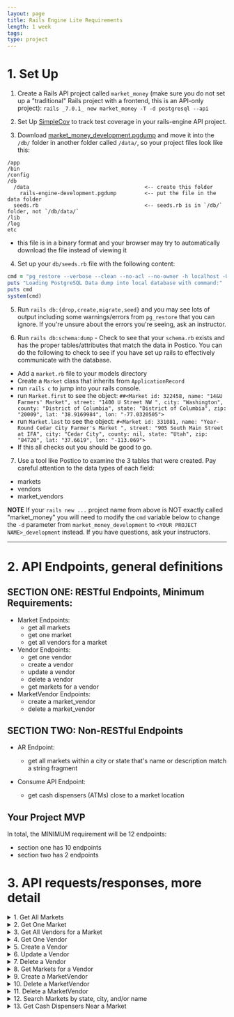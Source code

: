 ```yaml
---
layout: page
title: Rails Engine Lite Requirements
length: 1 week
tags:
type: project
---
```


# 1. Set Up

1. Create a Rails API project called `market_money` (make sure you do not set up a "traditional" Rails project with a frontend, this is an API-only project): `rails _7.0.1_ new market_money -T -d postgresql --api`

2. Set Up [SimpleCov](https://github.com/colszowka/simplecov) to track test coverage in your rails-engine API project.

3. Download [market_money_development.pgdump](https://raw.githubusercontent.com/turingschool/backend-curriculum-site/gh-pages/module3/projects/market_money/market_money_development.pgdump) and move it into the `/db/` folder in another folder called `/data/`, so your project files look like this:

```
/app
/bin
/config
/db
  /data                                     <-- create this folder
    rails-engine-development.pgdump         <-- put the file in the data folder
  seeds.rb                                  <-- seeds.rb is in `/db/` folder, not `/db/data/`
/lib
/log
etc
```

  - this file is in a binary format and your browser may try to automatically download the file instead of viewing it


4. Set up your `db/seeds.rb` file with the following content:
```ruby
cmd = "pg_restore --verbose --clean --no-acl --no-owner -h localhost -U $(whoami) -d market_money_development db/data/market_money_development.pgdump"
puts "Loading PostgreSQL Data dump into local database with command:"
puts cmd
system(cmd)
```

5. Run `rails db:{drop,create,migrate,seed}` and you may see lots of output including some warnings/errors from `pg_restore` that you can ignore. If you're unsure about the errors you're seeing, ask an instructor.

6. Run `rails db:schema:dump` - Check to see that your `schema.rb` exists and has the proper tables/attributes that match the data in Postico. You can do the following to check to see if you have set up rails to effectively communicate with the database.
  * Add a `market.rb` file to your models directory
  * Create a `Market` class that inherits from `ApplicationRecord`
  * run `rails c` to jump into your rails console.
  * run `Market.first` to see the object: `##<Market id: 322458, name: "14&U Farmers' Market", street: "1400 U Street NW ", city: "Washington", county: "District of Columbia", state: "District of Columbia", zip: "20009", lat: "38.9169984", lon: "-77.0320505">`
  * run `Market.last` to see the object: `#<Market id: 331081, name: "Year-Round Cedar City Farmer's Market ", street: "905 South Main Street at IFA", city: "Cedar City", county: nil, state: "Utah", zip: "84720", lat: "37.6619", lon: "-113.069">`
  * If this all checks out you should be good to go.

7. Use a tool like Postico to examine the 3 tables that were created. Pay careful attention to the data types of each field:
  * markets
  * vendors 
  * market_vendors


**NOTE** If your `rails new ...` project name from above is NOT exactly called "market_money" you will need to modify the `cmd` variable below to change the `-d` parameter from `market_money_development` to `<YOUR PROJECT NAME>_development` instead. If you have questions, ask your instructors.

---

# 2. API Endpoints, general definitions

## SECTION ONE: RESTful Endpoints, Minimum Requirements:

* Market Endpoints:
  * get all markets
  * get one market
  * get all vendors for a market
* Vendor Endpoints:
  * get one vendor
  * create a vendor
  * update a vendor
  * delete a vendor
  * get markets for a vendor
* MarketVendor Endpoints: 
  * create a market_vendor
  * delete a market_vendor

## SECTION TWO: Non-RESTful Endpoints

* AR Endpoint:
  * get all markets within a city or state that's name or description match a string fragment

* Consume API Endpoint:
  * get cash dispensers (ATMs) close to a market location

## Your Project MVP

In total, the MINIMUM requirement will be 12 endpoints:

* section one has 10 endpoints
* section two has 2 endpoints

# 3. API requests/responses, more detail

<details><summary>1. Get All Markets</summary>

  #### Details:
  1. This endpoint should follow the pattern of `/api/v0/markets` and should return ALL markets in the database.
  2. In addition to the market's main attributes, the market resource should also list an attribute for `vendor_count`, which is the number of vendors that go to that market. 
  
  <details><summary>Example Request/Response</summary>
    
  #### Request: 

  ```
    GET /api/v0/vendors/search?name=jelly
    Content-Type: application/json
    Accept: application/json
  ```

  #### Response:

  ```json
  {
      "data": [
          {
              "id": "17",
              "type": "market",
              "attributes": {
                  "name": "18th Street Farmers Market",
                  "street": "825 18th Street",
                  "city": "Charleston",
                  "county": "Coles",
                  "state": "Illinois",
                  "zip": "61920",
                  "lat": "39.490737",
                  "lon": "-88.163254",
                  "vendor_count": 28
              }
          },
          {
              "id": "18",
              "type": "market",
              "attributes": {
                  "name": "19/27 Community Farmers Market",
                  "street": "NE 7th Ave",
                  "city": "Chiefland",
                  "county": "Levy",
                  "state": "Florida",
                  "zip": "32626",
                  "lat": "29.4848541",
                  "lon": "-82.8578732",
                  "vendor_count": 38
              }
          },
          ...,
          ...,
      ]
    }
  ```

  </details>
  </details>

  <details><summary>2. Get One Market</summary>

  #### Details:
  1. This endpoint should follow the pattern of `GET /api/v0/markets/:id`.
  2. If a valid market id is passed in, all market attributes, as well as a `vendor_count` should be returned.  
  3. If an invalid market id is passed in, a 404 status as well as a descriptive error message should be sent back in the response.

  <details><summary>Example Request/Response</summary>

  #### Request:
  ```
    GET /api/v0/markets/360
    Content-Type: application/json
    Accept: application/json
  ```

  #### Response: 
  ```json
  {
      "data": {
          "id": "360",
          "type": "market",
          "attributes": {
              "name": "Austintown Farmers Market",
              "street": "6000 Kirk Road (Austintown Township Park)",
              "city": "Austintown",
              "county": "Mahoning",
              "state": "Ohio",
              "zip": "44515",
              "lat": "41.070511",
              "lon": "-80.774094",
              "vendor_count": 24
          }
      }
  }
  ```
</details>
</details>

<details><summary>3. Get All Vendors for a Market</summary>

#### Details 
1. This endpoint should follow the pattern of `GET /api/v0/markets/:id/vendors`
2. If a valid market id is passed in, a JSON object is sent back with a top-level `data` key that points to a collection of that market's vendors. Each vendor contains all of it's attributes 
3. If an invalid market id is passed in, a 404 status as well as a descriptive error message should be sent back in the response.

<details><summary>Example Request/Response</summary>

#### Request: 
```
  GET /api/v0/markets/360/vendors
  Content-Type: application/json
  Accept: application/json
```

#### Response: 
```json
{
    "data": [
        {
            "id": "1150",
            "type": "vendor",
            "attributes": {
                "name": "Jolly Scoops",
                "description": "Handcrafted ice cream in a variety of festive flavors.",
                "contact_name": "Kit Romaguera",
                "contact_phone": "656.318.8117",
                "credit_accepted": true
            }
        },
        {
            "id": "1452",
            "type": "vendor",
            "attributes": {
                "name": "The Book Cellar",
                "description": "A hidden gem of a bookstore, featuring a range of used and rare titles, with a focus on science fiction and fantasy.",
                "contact_name": "Dorian O'Kon",
                "contact_phone": "839-874-2562",
                "credit_accepted": true
            }
        },
        {
            "id": "318",
            "type": "vendor",
            "attributes": {
                "name": "Hot Diggity Dog",
                "description": "sells gourmet hot dogs with unique toppings",
                "contact_name": "Dan Connelly PhD",
                "contact_phone": "322-239-3558",
                "credit_accepted": false
            }
        },
        ...,
        ...,
    ]
}
```
  </details>
</details>

<details><summary>4. Get One Vendor</summary>
  <details><summary>Request</summary>

```
  GET /api/v0/vendors/:id
  Content-Type: application/json
  Accept: application/json
```
  </details>
  <details><summary>Response</summary>

```json 
{
    "data": {
        "id": "1150",
        "type": "vendor",
        "attributes": {
            "name": "Jolly Scoops",
            "description": "Handcrafted ice cream in a variety of festive flavors.",
            "contact_name": "Kit Romaguera",
            "contact_phone": "656.318.8117",
            "credit_accepted": true
        }
    }
}
```
  </details>
</details>

<details><summary>5. Create a Vendor</summary>
  <details><summary>Request</summary>

```
  POST /api/v0/vendors
  Content-Type: application/json
  Accept: application/json
```

Body: 
```
{
    "name": "Buzzy Bees",
    "description": "local honey and wax products",
    "contact_name": "Berly Couwer",
    "contact_phone": "8389928383",
    "credit_accepted": true
}
```
  </details>
  <details><summary>Response</summary>

```json 
{
    "data": {
        "id": "1694",
        "type": "vendor",
        "attributes": {
            "name": "Buzzy Bees",
            "description": "local honey and wax products",
            "contact_name": "Berly Couwer",
            "contact_phone": "8389928383",
            "credit_accepted": true
        }
    }
}
```
  </details>
</details>

<details><summary>6. Update a Vendor</summary>
  <details><summary>Request</summary>

```
  PATCH /api/v0/vendors/:id
  Content-Type: application/json
  Accept: application/json
```

Body: 
```
{
    "contact_name": "Kimberly Couwer",
    "credit_accepted": false
}
```
  </details>
  <details><summary>Response</summary>

```json 
{
    "data": {
        "id": "1694",
        "type": "vendor",
        "attributes": {
            "name": "Buzzy Bees",
            "description": "local honey and wax products",
            "contact_name": "Kimberly Couwer",
            "contact_phone": "8389928383",
            "credit_accepted": false
        }
    }
}
```
  </details>
</details>

<details><summary>7. Delete a Vendor</summary>
  <details><summary>Request</summary>

```
  DELETE /api/v0/vendors/:id
  Content-Type: application/json
  Accept: application/json
```

  </details>
  <details><summary>Response</summary>

```json 
{
    "message": "Deleted"
}
```
  </details>
</details>

<details><summary>8. Get Markets for a Vendor</summary>
  <details><summary>Request</summary>

```
  DELETE /api/v0/vendors/:id/markets
  Content-Type: application/json
  Accept: application/json
```

  </details>
  <details><summary>Response</summary>

The response below is for Vendor with id of `1150`:

```json 
{
    "data": [
        {
            "id": "360",
            "type": "market",
            "attributes": {
                "name": "Austintown Farmers Market",
                "street": "6000 Kirk Road (Austintown Township Park)",
                "city": "Austintown",
                "county": "Mahoning",
                "state": "Ohio",
                "zip": "44515",
                "lat": "41.070511",
                "lon": "-80.774094",
                "vendor_count": 24
            }
        },
        {
            "id": "994",
            "type": "market",
            "attributes": {
                "name": "Canal Fulton Farmers Market ",
                "street": "2309 Locust Street",
                "city": "Canal Fulton",
                "county": null,
                "state": "Ohio",
                "zip": "44614",
                "lat": "40.8822",
                "lon": "-81.5686",
                "vendor_count": 39
            }
        },
```
  </details>
</details>

<details><summary>9. Create a MarketVendor</summary>
  <details><summary>Request</summary>

```
  POST /api/v0/market_vendors
  Content-Type: application/json
  Accept: application/json
```

Body: 
```json
{
    "market_id": 19,
    "vendor_id": 1697
}
```

  </details>
  <details><summary>Response</summary>

  ```json
  {
    "message": "Successfully added vendor to market"
  }
  ```
  </details>
</details>

<details><summary>10. Delete a MarketVendor</summary>
  <details><summary>Request</summary>

```
  DESTROY /api/v0/market_vendors
  Content-Type: application/json
  Accept: application/json
```

Body: 
```json
{
    "market_id": 19,
    "vendor_id": 1697
}
```

  </details>
  <details><summary>Response</summary>

  ```json
  {
    "message": "Successfully removed vendor from market"
  }
  ```
  </details>
</details>

<details><summary>11. Delete a MarketVendor</summary>
  <details><summary>Request</summary>

```
  DELETE /api/v0/market_vendors
  Content-Type: application/json
  Accept: application/json
```

Body: 
```json
{
    "market_id": 19,
    "vendor_id": 1697
}
```

  </details>
  <details><summary>Response</summary>

  ```json
  {
    "message": "Successfully removed vendor from market"
  }
  ```
  </details>
</details>

<details><summary>12. Search Markets by state, city, and/or name</summary>

#### Details: 
1. The endpoint should be in the pattern of `GET /api/v0/markets/search`, and can accept `city`, `state`, and `name` parameters.
2. The following combination of parameters can be sent in at any time: 
  * `state`
  * `state`, `city`
  * `state`, `city`, `name`
  * `state`, `name`
  * `name`
3. The following combination of parameters can NOT be sent in at any time: 
  * `city`
  * `city`, `name`
4. If an invalid set of parameters are sent in, a proper error message should be sent back, along with a `422` status code. 
5. In the event that valid parameters are sent in, and only one market is returned from the search, the `data` top level key should still point to an array holding that one market resource data. 
6. Similar to above, in the event that valid parameters are sent in, and NO markets are returned, the `data` top level key should point to an empty array. And a `200` status code should still be returned

<details><summary>Example Request/Response</summary>

#### Request: 
```
  GET /api/v0/markets/search?city=albququerque&state=new Mexico&name=uptown
  Content-Type: application/json
  Accept: application/json
```

#### Response:
```json
{
    "data": [
        {
            "id": "70",
            "type": "market",
            "attributes": {
                "name": "ABQ Uptown Growers' Market",
                "street": "NE parking lot of ABQ Uptown shopping center",
                "city": "Albququerque",
                "county": "Bernalillo",
                "state": "New Mexico",
                "zip": null,
                "lat": "35.103988",
                "lon": "-106.565838",
                "vendor_count": 10
            }
        }
    ]
}
```
</details>
</details>

<details><summary>13. Get Cash Dispensers Near a Market</summary>

#### Details: 
1. The endpoint should be in the pattern of `GET /api/v0/markets/:id/nearest_atms`
2. You will need to utilize the [TomTom API](https://developer.tomtom.com/) for this. Specifically, the category search endpoint. Find a category that would work for ATM's, and use the API to find ATM's near the location of the Farmer's Market. 
3. The atms that are returned should be in the order of closest to furthest away.
4. If an invalid market id is passed in, a 404 status as well as a descriptive error message should be sent back in the response.
5. The `data` top level key should always point to an array even if one or zero atms were located near the market location.

<details><summary>Example Request/Response</summary>

#### Request: 
```
  GET /api/v0/markets/70/nearest_atms
  Content-Type: application/json
  Accept: application/json
```

#### Response:
```json
{
    "data": [
        {
            "id": null,
            "type": "atm",
            "attributes": {
                "name": "Eds-Pyns",
                "address": "2200 Louisiana Boulevard Northeast, Albuquerque, NM 87110",
                "lat": 35.1034,
                "lon": -106.56745,
                "distance": 0.09976720439821812
            }
        },
        {
            "id": null,
            "type": "atm",
            "attributes": {
                "name": "Prosperity Bank",
                "address": "2240 Q St NE, Albuquerque, NM 87110",
                "lat": 35.10273,
                "lon": -106.56691,
                "distance": 0.10595742641673364
            }
        },
        ...,
        ...,
        ...,
    ]
}
```
</details>
</details>









<!-- ## Extra Practice Endpoints
* Get Vendors that sell at markets in a particular state
* DELETE a Market
* UPDATE a Market 
* CREATE a Market 
* get all markets within a certain city or state
* GET Markets for a Vendor 
* GET all the states the Vendor sells in 
* GET state w/ least amount of Vendors 
* GET all Vendors that sell in more than 1 state 
* If market has a vendor that doesn't accept credit, in market show page, give information about closest cash dispenser.  -->
